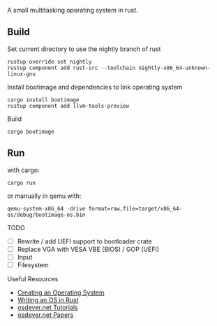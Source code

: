 
A small multitasking operating system in rust.

## Build

Set current directory to use the nightly branch of rust
```
rustup override set nightly
rustup component add rust-src --toolchain nightly-x86_64-unknown-linux-gnu
```
Install bootimage and dependencies to link operating system
```
cargo install bootimage
rustup component add llvm-tools-preview
```
Build
```
cargo bootimage
```

## Run
with cargo:
```
cargo run
```
or manually in qemu with:
```
qemu-system-x86_64 -drive format=raw,file=target/x86_64-os/debug/bootimage-os.bin
```

TODO
- [ ] Rewrite / add UEFI support to bootloader crate
- [ ] Replace VGA with VESA VBE (BIOS) / GOP (UEFI)
- [ ] Input
- [ ] Filesystem

Useful Resources
* [Creating an Operating System](https://wiki.osdev.org/Creating_an_Operating_System)
* [Writing an OS in Rust](https://os.phil-opp.com/)
* [osdever.net Tutorials](https://web.archive.org/web/20250123233604/http://www.osdever.net/tutorials/)
* [osdever.net Papers](https://web.archive.org/web/20250124112310/http://www.osdever.net/papers/)
